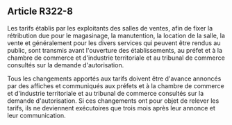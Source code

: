 Article R322-8
----
Les tarifs établis par les exploitants des salles de ventes, afin de fixer la
rétribution due pour le magasinage, la manutention, la location de la salle, la
vente et généralement pour les divers services qui peuvent être rendus au
public, sont transmis avant l'ouverture des établissements, au préfet et à la
chambre de commerce et d'industrie territoriale et au tribunal de commerce
consultés sur la demande d'autorisation.

Tous les changements apportés aux tarifs doivent être d'avance annoncés par des
affiches et communiqués aux préfets et à la chambre de commerce et d'industrie
territoriale et au tribunal de commerce consultés sur la demande d'autorisation.
Si ces changements ont pour objet de relever les tarifs, ils ne deviennent
exécutoires que trois mois après leur annonce et leur communication.

